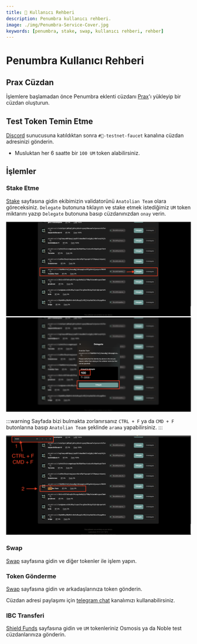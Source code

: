 ```yaml
---
title: 👤 Kullanıcı Rehberi
description: Penumbra kullanıcı rehberi.
image: ./img/Penumbra-Service-Cover.jpg
keywords: [penumbra, stake, swap, kullanıcı rehberi, rehber]
---
```


# Penumbra Kullanıcı Rehberi

## Prax Cüzdan

İşlemlere başlamadan önce Penumbra eklenti cüzdanı [Prax](https://chromewebstore.google.com/detail/prax-wallet/lkpmkhpnhknhmibgnmmhdhgdilepfghe)'ı yükleyip bir cüzdan oluşturun. 

## Test Token Temin Etme

[Discord](https://discord.gg/AWshYAkKTb) sunucusuna katıldıktan sonra `#🚰-testnet-faucet` kanalına cüzdan adresinizi gönderin.

* Musluktan her 6 saatte bir `100 UM` token alabilirsiniz.

## İşlemler

### Stake Etme

[Stake](https://app.testnet.penumbra.zone/#/staking) sayfasına gidin ekibimizin validatorünü `Anatolian Team` olara göreceksiniz. `Delegate` butonuna tıklayın ve stake etmek istediğimiz `UM` token miktarını yazıp `Delegate` butonuna basıp cüzdanınızdan `onay` verin.  

![User Guide 1](./../../../../../../docs/Testnet/penumbra/img/user-guide-1.png)
![User Guide 2](./../../../../../../docs/Testnet/penumbra/img/user-guide-2.png)

:::warning
Sayfada bizi bulmakta zorlanırsanız `CTRL + F` ya da `CMD + F` butonlarına basıp `Anatolian Team` şeklinde `arama` yapabilirsiniz.
:::

![User Guide 3](./../../../../../../docs/Testnet/penumbra/img/user-guide-3.png)

### Swap

[Swap](https://app.testnet.penumbra.zone/#/swap) sayfasına gidin ve diğer tokenler ile işlem yapın.


### Token Gönderme

[Swap](https://app.testnet.penumbra.zone/#/send) sayfasına gidin ve arkadaşlarınıza token gönderin.

Cüzdan adresi paylaşımı için [telegram chat](https://t.me/AnatolianTeam) kanalımızı kullanabilirsiniz.

### IBC Transferi

[Shield Funds](https://app.testnet.penumbra.zone/#/ibc) sayfasına gidin ve `UM` tokenleriniz Osmosis ya da Noble test cüzdanlarınıza gönderin.

